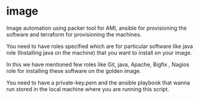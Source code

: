 # image
Image automation using packer tool for AMI, ansible for provisioning the software and terraform for provisioning the machines.

You need to have roles specified which are for particular software like java role (Installing java on the machine) that you want to install on your image.

In this we have mentioned few roles like Git, java, Apache, Bigfix , Nagios role for installing these software on the golden image.

You need to have a private-key.pem and the ansible playbook that wanna run stored in the local machine where you are running this script.
